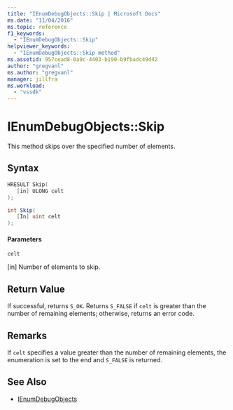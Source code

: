 ```yaml
---
title: "IEnumDebugObjects::Skip | Microsoft Docs"
ms.date: "11/04/2016"
ms.topic: reference
f1_keywords:
  - "IEnumDebugObjects::Skip"
helpviewer_keywords:
  - "IEnumDebugObjects::Skip method"
ms.assetid: 957cead8-0a9c-4403-b190-b9fbadc49d42
author: "gregvanl"
ms.author: "gregvanl"
manager: jillfra
ms.workload:
  - "vssdk"
---
```

# IEnumDebugObjects::Skip
This method skips over the specified number of elements.

## Syntax

```cpp
HRESULT Skip(
   [in] ULONG celt
);
```

```csharp
int Skip(
   [In] uint celt
);
```

#### Parameters
 `celt`

 [in] Number of elements to skip.

## Return Value
 If successful, returns `S_OK`. Returns `S_FALSE` if `celt` is greater than the number of remaining elements; otherwise, returns an error code.

## Remarks
 If `celt` specifies a value greater than the number of remaining elements, the enumeration is set to the end and `S_FALSE` is returned.

## See Also
- [IEnumDebugObjects](../../../extensibility/debugger/reference/ienumdebugobjects.md)